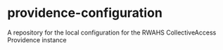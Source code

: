 # providence-configuration
A repository for the local configuration for the RWAHS CollectiveAccess Providence instance
